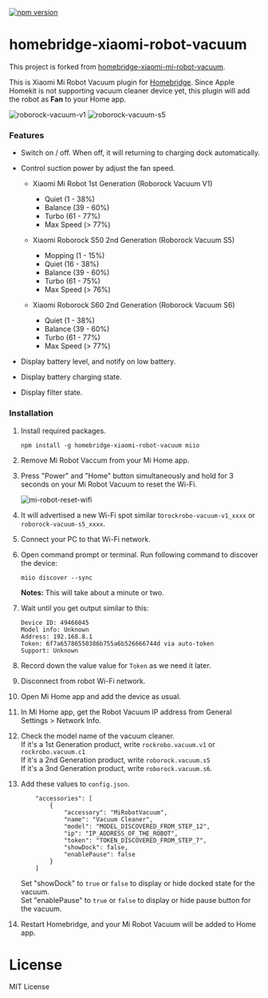 [![npm version](https://badge.fury.io/js/homebridge-xiaomi-robot-vacuum.svg)](https://badge.fury.io/js/homebridge-xiaomi-robot-vacuum)

# homebridge-xiaomi-robot-vacuum
This project is forked from [homebridge-xiaomi-mi-robot-vacuum](https://github.com/seikan/homebridge-xiaomi-mi-robot-vacuum).

This is Xiaomi Mi Robot Vacuum plugin for [Homebridge](https://github.com/nfarina/homebridge). Since Apple Homekit is not supporting vacuum cleaner device yet, this plugin will add the robot as **Fan** to your Home app.

![roborock-vacuum-v1](https://user-images.githubusercontent.com/12408302/54580338-02b61200-4a4b-11e9-9f02-f03827dd5918.jpg)
![roborock-vacuum-s5](https://user-images.githubusercontent.com/12408302/54580352-106b9780-4a4b-11e9-98a4-92026f8712c4.jpg)



### Features
* Switch on / off. When off, it will returning to charging dock automatically.

* Control suction power by adjust the fan speed.
	+ Xiaomi Mi Robot 1st Generation (Roborock Vacuum V1)
		- Quiet (1 - 38%)
		- Balance (39 - 60%)
		- Turbo (61 - 77%)
		- Max Speed (> 77%)

	+ Xiaomi Roborock S50 2nd Generation (Roborock Vacuum S5)
		- Mopping (1 - 15%)
		- Quiet (16 - 38%)
		- Balance (39 - 60%)
		- Turbo (61 - 75%)
		- Max Speed (> 76%)

	+ Xiaomi Roborock S60 2nd Generation (Roborock Vacuum S6)
		- Quiet (1 - 38%)
		- Balance (39 - 60%)
		- Turbo (61 - 77%)
		- Max Speed (> 77%)

* Display battery level, and notify on low battery.

* Display battery charging state.

* Display filter state.



### Installation
1. Install required packages.

	```
	npm install -g homebridge-xiaomi-robot-vacuum miio
	```

2. Remove Mi Robot Vaccum from your Mi Home app.

3. Press "Power" and "Home" button simultaneously and hold for 3 seconds on your Mi Robot Vacuum to reset the Wi-Fi.

	![mi-robot-reset-wifi](https://cloud.githubusercontent.com/assets/73107/26273343/278c36a2-3d61-11e7-8e08-b5bc25cc407f.png)

4. It will advertised a new Wi-Fi spot similar to`rockrobo-vacuum-v1_xxxx` or `roborock-vacuum-s5_xxxx`.

5. Connect your PC to that Wi-Fi network.

6. Open command prompt or terminal. Run following command to discover the device:

	```
	miio discover --sync
	```

	**Notes:** This will take about a minute or two.

7. Wait until you get output similar to this:

	```
	Device ID: 49466045
	Model info: Unknown
	Address: 192.168.8.1
	Token: 6f7a65786550386b755a6b526666744d via auto-token
	Support: Unknown
	```

8. Record down the value value for `Token` as we need it later.

9. Disconnect from robot Wi-Fi network.

10. Open Mi Home app and add the device as usual.

11. In Mi Home app, get the Robot Vacuum IP address from General Settings > Network Info.

12. Check the model name of the vacuum cleaner.\
	If it's a 1st Generation product, write `rockrobo.vacuum.v1` or `rockrobo.vacuum.c1`\
	If it's a 2nd Generation product, write `roborock.vacuum.s5`\
	If it's a 3nd Generation product, write `roborock.vacuum.s6`.

12. Add these values to `config.json`.

	```
		"accessories": [
			{
				"accessory": "MiRobotVacuum",
				"name": "Vacuum Cleaner",
				"model": "MODEL_DISCOVERED_FROM_STEP_12",
				"ip": "IP_ADDRESS_OF_THE_ROBOT",
				"token": "TOKEN_DISCOVERED_FROM_STEP_7",
				"showDock": false,
				"enablePause": false
			}
		]
	```

	​Set "showDock" to `true` or `false`  to display or hide docked state for the vacuum.\
	​Set "enablePause" to `true` or `false`  to display or hide pause button for the vacuum.

13. Restart Homebridge, and your Mi Robot Vacuum will be added to Home app.



# License
MIT License
